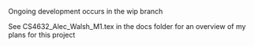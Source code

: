 Ongoing development occurs in the wip branch

See CS4632_Alec_Walsh_M1.tex in the docs folder for an overview of my plans for this project
